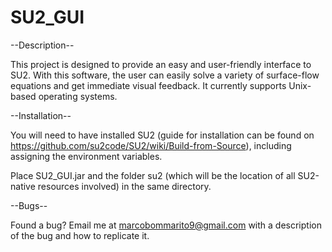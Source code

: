 # SU2_GUI

--Description--

This project is designed to provide an easy and user-friendly interface to SU2. With this software, the user can easily solve a variety of surface-flow equations and get immediate visual feedback. It currently supports Unix-based operating systems.

--Installation--

You will need to have installed SU2 (guide for installation can be found on https://github.com/su2code/SU2/wiki/Build-from-Source), including assigning the environment variables.

Place SU2_GUI.jar and the folder su2 (which will be the location of all SU2-native resources involved) in the same directory.

--Bugs--

Found a bug? Email me at marcobommarito9@gmail.com with a description of the bug and how to replicate it.

